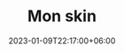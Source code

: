 ---
title: "Mon skin"
date: 2023-01-09T22:17:00+06:00
draft: false
description: Mes skins Minecraft pour Java et Bedrock.
---